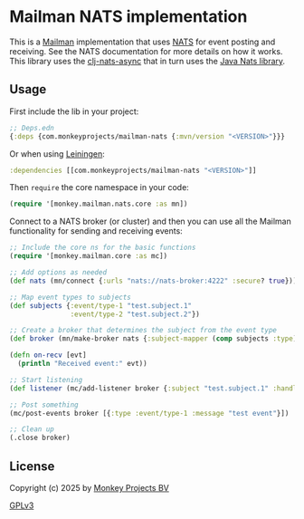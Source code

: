 # Mailman NATS implementation

This is a [Mailman](../README.md) implementation that uses [NATS](https://nats.io) for
event posting and receiving.  See the NATS documentation for more details on how it works.
This library uses the [clj-nats-async](https://github.com/monkey-projects/clj-nats-async)
that in turn uses the [Java Nats library](https://github.com/nats-io/nats.java).

## Usage

First include the lib in your project:
```clojure
;; Deps.edn
{:deps {com.monkeyprojects/mailman-nats {:mvn/version "<VERSION>"}}}
```

Or when using [Leiningen](https://leiningen.org):
```clojure
:dependencies [[com.monkeyprojects/mailman-nats "<VERSION>"]]
```

Then `require` the core namespace in your code:
```clojure
(require '[monkey.mailman.nats.core :as mn])
```

Connect to a NATS broker (or cluster) and then you can use all the Mailman functionality for
sending and receiving events:
```clojure
;; Include the core ns for the basic functions
(require '[monkey.mailman.core :as mc])

;; Add options as needed
(def nats (mn/connect {:urls "nats://nats-broker:4222" :secure? true}))

;; Map event types to subjects
(def subjects {:event/type-1 "test.subject.1"
               :event/type-2 "test.subject.2"})

;; Create a broker that determines the subject from the event type
(def broker (mn/make-broker nats {:subject-mapper (comp subjects :type)}))

(defn on-recv [evt]
  (println "Received event:" evt))

;; Start listening
(def listener (mc/add-listener broker {:subject "test.subject.1" :handler on-recv}))

;; Post something
(mc/post-events broker [{:type :event/type-1 :message "test event"}])

;; Clean up
(.close broker)
```

## License

Copyright (c) 2025 by [Monkey Projects BV](https://www.monkey-projects.be)

[GPLv3](../LICENSE)